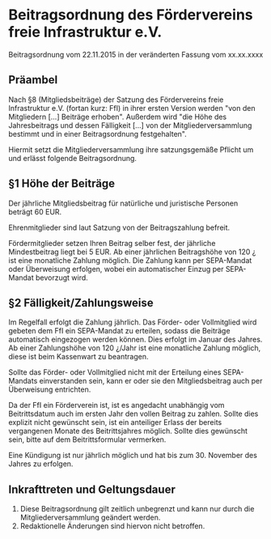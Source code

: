 # Beitragsordnung des Fördervereins freie Infrastruktur e.V.

Beitragsordnung vom 22.11.2015
in der veränderten Fassung vom xx.xx.xxxx

## Präambel

Nach §8 (Mitgliedsbeiträge) der Satzung des Fördervereins freie Infrastruktur e.V. (fortan kurz: FfI) in ihrer ersten Version werden "von den Mitgliedern [...] Beiträge erhoben". Außerdem wird "die Höhe des Jahresbeitrags und dessen Fälligkeit [...] von der Mitgliederversammlung bestimmt und in einer Beitragsordnung festgehalten".

Hiermit setzt die Mitgliederversammlung ihre satzungsgemäße Pflicht um und erlässt folgende Beitragsordnung.

## §1 Höhe der Beiträge

Der jährliche Mitgliedsbeitrag für natürliche und juristische Personen beträgt 60 EUR. 

Ehrenmitglieder sind laut Satzung von der Beitragszahlung befreit.

Fördermitglieder setzen Ihren Beitrag selber fest, der jährliche Mindestbeitrag liegt bei 5 EUR. Ab einer jährlichen Beitragshöhe von 120 ¿ ist eine monatliche Zahlung möglich. Die Zahlung kann per SEPA-Mandat oder Überweisung erfolgen, wobei ein automatischer Einzug per SEPA-Mandat bevorzugt wird.

## §2 Fälligkeit/Zahlungsweise

Im Regelfall erfolgt die Zahlung jährlich. Das Förder- oder Vollmitglied wird gebeten dem FfI ein SEPA-Mandat zu erteilen, sodass die Beiträge automatisch eingezogen werden können. Dies erfolgt im Januar des Jahres. Ab einer Zahlungshöhe von 120 ¿/Jahr ist eine monatliche Zahlung möglich, diese ist beim Kassenwart zu beantragen.

Sollte das Förder- oder Vollmitglied nicht mit der Erteilung eines SEPA-Mandats einverstanden sein, kann er oder sie den Mitgliedsbeitrag auch per Überweisung entrichten.

Da der FfI ein Förderverein ist, ist es angedacht unabhängig vom Beitrittsdatum auch im ersten Jahr den vollen Beitrag zu zahlen. Sollte dies explizit nicht gewünscht sein, ist ein anteiliger Erlass der bereits vergangenen Monate des Beitrittsjahres möglich. Sollte dies gewünscht sein, bitte auf dem Beitrittsformular vermerken.

Eine Kündigung ist nur jährlich möglich und hat bis zum 30. November des Jahres zu erfolgen. 

## Inkrafttreten und Geltungsdauer
1. Diese Beitragsordnung gilt zeitlich unbegrenzt und kann nur durch die Mitgliederversammlung geändert werden. 
2. Redaktionelle Änderungen sind hiervon nicht betroffen. 
